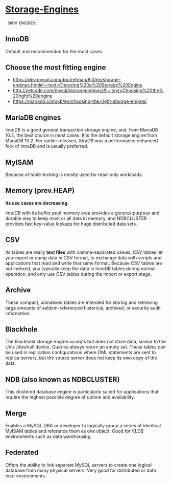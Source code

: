 # [Storage-Engines](https://dev.mysql.com/doc/refman/8.0/en/storage-engines.html)

```sql
 SHOW ENGINES;
 ```
 
 ## InnoDB
 
Default and recommended for the most cases.
 
 ## Choose the most fitting engine
 
 * https://dev.mysql.com/doc/refman/8.0/en/storage-engines.html#:~:text=Choosing%20a%20Storage%20Engine
 * http://zetcode.com/mysql/storageengines/#:~:text=Choosing%20the%20right%20engine
 * https://mariadb.com/kb/en/choosing-the-right-storage-engine/
 
 ## MariaDB engines
 
InnoDB is a good general transaction storage engine, and, from MariaDB 10.2, the best choice in most cases. It is the default storage engine from MariaDB 10.2. For earlier releases, XtraDB was a performance enhanced fork of InnoDB and is usually preferred.
 
 ## MyISAM
 
 Because of table-locking is mostly used for read-only workloads.

## Memory (prev.HEAP)

**Its use cases are decreasing.**

InnoDB with its buffer pool memory area provides a general-purpose and durable way to keep most or all data in memory, and NDBCLUSTER provides fast key-value lookups for huge distributed data sets.

## CSV

Its tables are really **text files** with comma-separated values.
CSV tables let you import or dump data in CSV format, to exchange data with scripts and applications that read and write that same format. Because CSV tables are not indexed, you typically keep the data in InnoDB tables during normal operation, and only use CSV tables during the import or export stage.

## Archive

These compact, unindexed tables are intended for storing and retrieving large amounts of seldom-referenced historical, archived, or security audit information.

## Blackhole

The Blackhole storage engine accepts but does not store data, similar to the Unix /dev/null device. Queries always return an empty set. These tables can be used in replication configurations where DML statements are sent to replica servers, but the source server does not keep its own copy of the data.

## NDB (also known as NDBCLUSTER)

This clustered database engine is particularly suited for applications that require the highest possible degree of uptime and availability.

## Merge

Enables a MySQL DBA or developer to logically group a series of identical MyISAM tables and reference them as one object. Good for VLDB environments such as data warehousing.

## Federated

Offers the ability to link separate MySQL servers to create one logical database from many physical servers. Very good for distributed or data mart environments.
